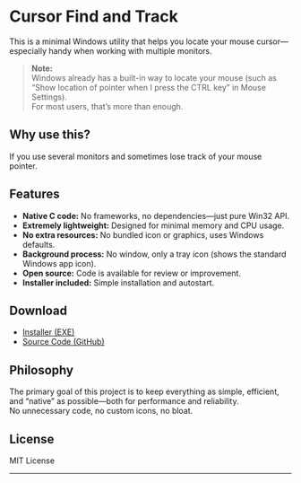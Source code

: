 # Cursor Find and Track

This is a minimal Windows utility that helps you locate your mouse cursor—especially handy when working with multiple monitors.

> **Note:**  
> Windows already has a built-in way to locate your mouse (such as “Show location of pointer when I press the CTRL key” in Mouse Settings).  
> For most users, that’s more than enough.

## Why use this?

If you use several monitors and sometimes lose track of your mouse pointer.

## Features

- **Native C code:** No frameworks, no dependencies—just pure Win32 API.
- **Extremely lightweight:** Designed for minimal memory and CPU usage.
- **No extra resources:** No bundled icon or graphics, uses Windows defaults.
- **Background process:** No window, only a tray icon (shows the standard Windows app icon).
- **Open source:** Code is available for review or improvement.
- **Installer included:** Simple installation and autostart.

## Download

- [Installer (EXE)](https://...)  
- [Source Code (GitHub)](https://...)

## Philosophy

The primary goal of this project is to keep everything as simple, efficient, and “native” as possible—both for performance and reliability.  
No unnecessary code, no custom icons, no bloat.

## License

MIT License

---
